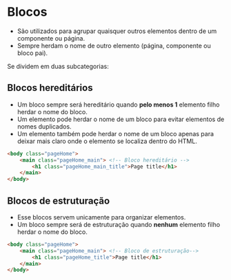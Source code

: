 # Blocos
* São utilizados para agrupar quaisquer outros elementos dentro de um componente ou página.
* Sempre herdam o nome de outro elemento (página, componente ou bloco pai).    

Se dividem em duas subcategorias:

## Blocos hereditários    
* Um bloco sempre será hereditário quando **pelo menos 1** elemento filho herdar o nome do bloco.
* Um elemento pode herdar o nome de um bloco para evitar elementos de nomes duplicados.
* Um elemento também pode herdar o nome de um bloco apenas para deixar mais claro onde o elemento se localiza dentro do HTML.
  
```html
<body class="pageHome">
	<main class="pageHome_main"> <!-- Bloco hereditário -->
		<h1 class="pageHome_main_title">Page title</h1>
	</main>
</body>
```

## Blocos de estruturação    
* Esse blocos servem unicamente para organizar elementos.
* Um bloco sempre será de estruturação quando **nenhum** elemento filho herdar o nome do bloco.
  
```html
<body class="pageHome">
	<main class="pageHome_main"> <!-- Bloco de estruturação-->
		<h1 class="pageHome_title">Page title</h1>
	</main>
</body>
```